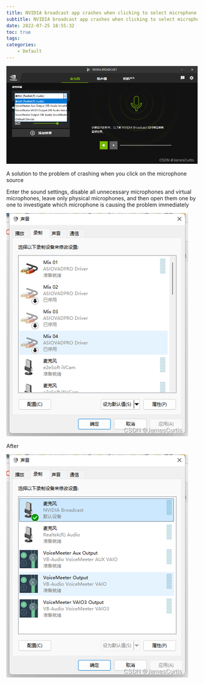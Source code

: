 ```yaml
---
title: NVIDIA broadcast app crashes when clicking to select microphone source. How to solve the crash?
subtitle: NVIDIA broadcast app crashes when clicking to select microphone source. How to solve the crash?
date: 2022-07-25 18:55:32
toc: true
tags: 
categories: 
    - Default
---
```


![16936522995391693652298666.png](https://raw.githubusercontent.com/james-curtis/blog-img/img/img/16936522995391693652298666.png) 

A solution to the problem of crashing when you click on the microphone source

Enter the sound settings, disable all unnecessary microphones and virtual microphones, leave only physical microphones, and then open them one by one to investigate which microphone is causing the problem immediately


![16936523065391693652306277.png](https://raw.githubusercontent.com/james-curtis/blog-img/img/img/16936523065391693652306277.png)

After

![16936523145351693652313727.png](https://raw.githubusercontent.com/james-curtis/blog-img/img/img/16936523145351693652313727.png)
